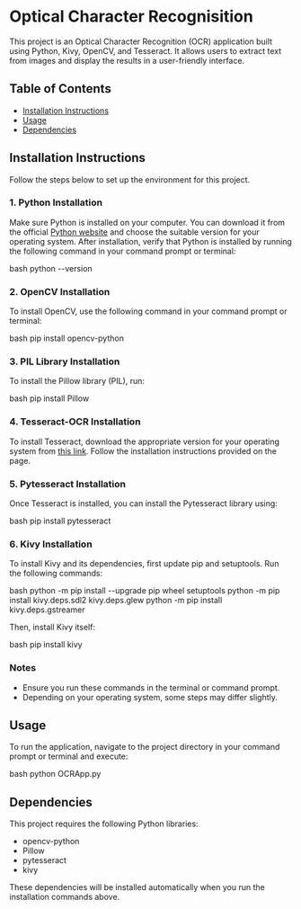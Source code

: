 # Optical Character Recognisition

This project is an Optical Character Recognition (OCR) application built using Python, Kivy, OpenCV, and Tesseract. It allows users to extract text from images and display the results in a user-friendly interface.

## Table of Contents

- [Installation Instructions](#installation-instructions)
- [Usage](#usage)
- [Dependencies](#dependencies)

## Installation Instructions

Follow the steps below to set up the environment for this project.

### 1. Python Installation

Make sure Python is installed on your computer. You can download it from the official [Python website](https://www.python.org/downloads/) and choose the suitable version for your operating system. After installation, verify that Python is installed by running the following command in your command prompt or terminal:

bash
python --version


### 2. OpenCV Installation

To install OpenCV, use the following command in your command prompt or terminal:

bash
pip install opencv-python


### 3. PIL Library Installation

To install the Pillow library (PIL), run:

bash
pip install Pillow


### 4. Tesseract-OCR Installation

To install Tesseract, download the appropriate version for your operating system from [this link](https://github.com/UB-Mannheim/tesseract/wiki). Follow the installation instructions provided on the page.

### 5. Pytesseract Installation

Once Tesseract is installed, you can install the Pytesseract library using:

bash
pip install pytesseract


### 6. Kivy Installation

To install Kivy and its dependencies, first update pip and setuptools. Run the following commands:

bash
python -m pip install --upgrade pip wheel setuptools
python -m pip install kivy.deps.sdl2 kivy.deps.glew
python -m pip install kivy.deps.gstreamer


Then, install Kivy itself:

bash
pip install kivy


### Notes

- Ensure you run these commands in the terminal or command prompt.
- Depending on your operating system, some steps may differ slightly.

## Usage

To run the application, navigate to the project directory in your command prompt or terminal and execute:

bash
python OCRApp.py



## Dependencies

This project requires the following Python libraries:

- opencv-python
- Pillow
- pytesseract
- kivy

These dependencies will be installed automatically when you run the installation commands above.
